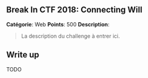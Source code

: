 Break In CTF 2018: Connecting Will
-------------

**Catégorie**: Web **Points**: 500 **Description**:

> La description du challenge à entrer ici.


Write up
-------

TODO

